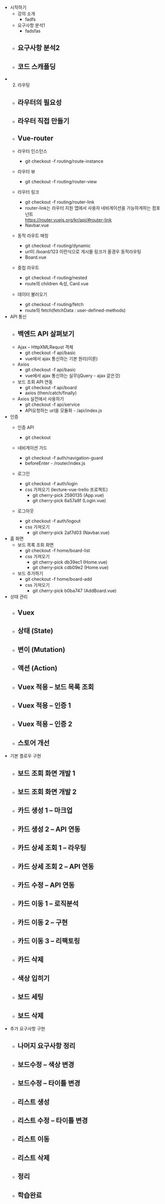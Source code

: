 
- 시작하기
  - 강의 소개
    - fadfs
  - 요구사항 분석1
    - fadsfas
  - 요구사항 분석2
    - 
  - 코드 스캐폴딩
    - 
- 2. 라우팅
  - 라우터의 필요성
    - 
  - 라우터 직접 만들기
    - 
  - Vue-router
    - 
  - 라우터 인스턴스
    - git checkout -f routing/route-instance
  - 라우터 뷰
    - git checkout -f routing/router-view
  - 라우터 링크
    - git checkout -f routing/router-link
    - router-link는 라우터 지원 앱에서 사용자 네비게이션을 가능하게하는 컴포넌트<br>
    https://router.vuejs.org/kr/api/#router-link
    - Navbar.vue
    
  - 동적 라우트 매칭
    - git checkout -f routing/dynamic
    - url이 /board/123 이런식으로 게시물 링크가 올경우 동적라우팅
    - Board.vue
  - 중첩 라우트
    - git checkout -f routing/nested
    - route의 children 속성, Card.vue
  - 데이터 불러오기
    - git checkout -f routing/fetch
    - route의 fetch(fetchData : user-defined-methods)
- API 통신
  - 백엔드 API 살펴보기
    - 
  - Ajax – HttpXMLRequst 객체
    - git checkout -f api/basic
    - vue에서 ajax 통신하는 기본 원리(이론)
  - Axios
    - git checkout -f api/basic
    - vue에서 ajax 통신하는 실무(jQuery - ajax 같은것)
  - 보드 조회 API 연동
    - git checkout -f api/board
    - axios (then/catch/finally)
  - Axios 실전에서 사용하기
    - git checkout -f api/service
    - API요청하는 url을 모듈화 - /api/index.js
- 인증
  - 인증 API
    - git checkout
  - 네비게이션 가드
    - git checkout -f auth/navigation-guard
    - beforeEnter - /router/index.js
  - 로그인
    - git checkout -f auth/login
    - css 가져오기 (lecture-vue-trello 프로젝트)
      - git cherry-pick 2590135         (App.vue)
      - git cherry-pick 6a57a8f         (Login.vue)
      
  - 로그아웃
    - git checkout -f auth/logout
    - css 가져오기
      - git cherry-pick 2af7d03         (Navbar.vue)
- 홈 화면
  - 보드 목록 조회 화면
    - git checkout -f home/board-list
    - css 가져오기
      - git cherry-pick db39ec1         (Home.vue)
      - git cherry-pick cdb09e2         (Home.vue)
  - 보드 추가하기
    - git checkout -f home/board-add
    - css 가져오기
      - git cherry-pick b0ba747         (AddBoard.vue)
- 상태 관리
  - Vuex
    - 
  - 상태 (State)
    - 
  - 변이 (Mutation)
    - 
  - 액션 (Action)
    - 
  - Vuex 적용 – 보드 목록 조회
    - 
  - Vuex 적용 – 인증 1
    - 
  - Vuex 적용 – 인증 2
    - 
  - 스토어 개선
    - 
- 기본 플로우 구현
  - 보드 조회 화면 개발 1
    - 
  - 보드 조회 화면 개발 2
    - 
  - 카드 생성 1 – 마크업
    - 
  - 카드 생성 2 – API 연동
    - 
  - 카드 상세 조회 1 – 라우팅
    - 
  - 카드 상세 조회 2 – API 연동
    - 
  - 카드 수정 – API 연동
    - 
  - 카드 이동 1 – 로직분석
    - 
  - 카드 이동 2 – 구현
    - 
  - 카드 이동 3 – 리팩토링
    - 
  - 카드 삭제
    - 
  - 색상 입히기
    - 
  - 보드 세팅
    - 
  - 보드 삭제
    - 
- 추가 요구사항 구현
  - 나머지 요구사항 정리
    - 
  - 보드수정 – 색상 변경
    - 
  - 보드수정 – 타이틀 변경
    - 
  - 리스트 생성
    - 
  - 리스트 수정 – 타이틀 변경
    - 
  - 리스트 이동
    - 
  - 리스트 삭제
    - 
  - 정리
    - 
  - 학습완료
    - 